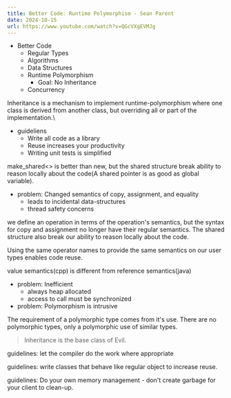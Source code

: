 ```yaml
---
title: Better Code: Runtime Polymorphism - Sean Parent
date: 2024-10-15
url: https://www.youtube.com/watch?v=QGcVXgEVMJg
---
```


- Better Code
  - Regular Types
  - Algorithms
  - Data Structures
  - Runtime Polymorphism
    - Goal: No Inheritance
  - Concurrency

Inheritance is a mechanism to implement runtime-polymorphism where one class is derived from another class, but overriding all or part of the implementation.\

- guideliens
  - Write all code as a library
  - Reuse increases your productivity
  - Writing unit tests is simplified

make_shared<> is better than new, but the shared structure break ability to reason locally about the code(A shared pointer is as good as global variable).

- problem: Changed semantics of copy, assignment, and equality
  - leads to incidental data-structures
  - thread safety concerns

we define an operation in terms of the operation's semantics, but the syntax for copy and assignment no longer have their regular semantics. The shared structure also break our ability to reason locally about the code.

Using the same operator names to provide the same semantics on our user types enables code reuse.

value semantics(cpp) is different from reference semantics(java)

- problem: Inefficient
  - always heap allocated
  - access to call must be synchronized
- problem: Polymorphism is intrusive

The requirement of a polymorphic type comes from it's use. There are no polymorphic types, only a polymorphic use of similar types.

> Inheritance is the base class of Evil.

guidelines: let the compiler do the work where appropriate

guidelines: write classes that behave like regular object to increase reuse.

guidelines: Do your own memory management - don't create garbage for your client to clean-up.
